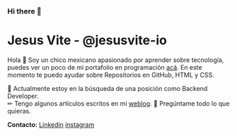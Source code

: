 ### Hi there 👋
# Jesus Vite - @jesusvite-io
Hola 👋
Soy un chico mexicano apasionado por aprender sobre tecnología, puedes ver un poco de mi portafolio en programación [acá](https://jesusvite.github.io/ "link"). En este momento te puedo ayudar sobre Repositorios en GitHub, HTML y CSS.

🚀 Actualmente estoy en la búsqueda de una posición como Backend Developer.<br>
✏ Tengo algunos artículos escritos en mi [weblog](https://jesusvite.github.io/paginas/weblog.html "weblog").
💭 Pregúntame todo lo que quieras.

<b>Contacto:</b>
[Linkedin](https://www.linkedin.com/in/jesusnicolasvite/ "Linkedin")
[instagram](https://www.instagram.com/jesusvite_io/ "instagram")
